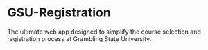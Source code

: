 # GSU-Registration
The ultimate web app designed to simplify the course selection and registration process at Grambling State University. 

